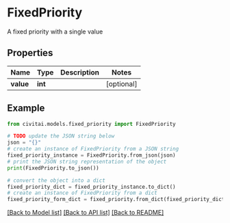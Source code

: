 # FixedPriority

A fixed priority with a single value

## Properties

Name | Type | Description | Notes
------------ | ------------- | ------------- | -------------
**value** | **int** |  | [optional] 

## Example

```python
from civitai.models.fixed_priority import FixedPriority

# TODO update the JSON string below
json = "{}"
# create an instance of FixedPriority from a JSON string
fixed_priority_instance = FixedPriority.from_json(json)
# print the JSON string representation of the object
print(FixedPriority.to_json())

# convert the object into a dict
fixed_priority_dict = fixed_priority_instance.to_dict()
# create an instance of FixedPriority from a dict
fixed_priority_form_dict = fixed_priority.from_dict(fixed_priority_dict)
```
[[Back to Model list]](../README.md#documentation-for-models) [[Back to API list]](../README.md#documentation-for-api-endpoints) [[Back to README]](../README.md)


